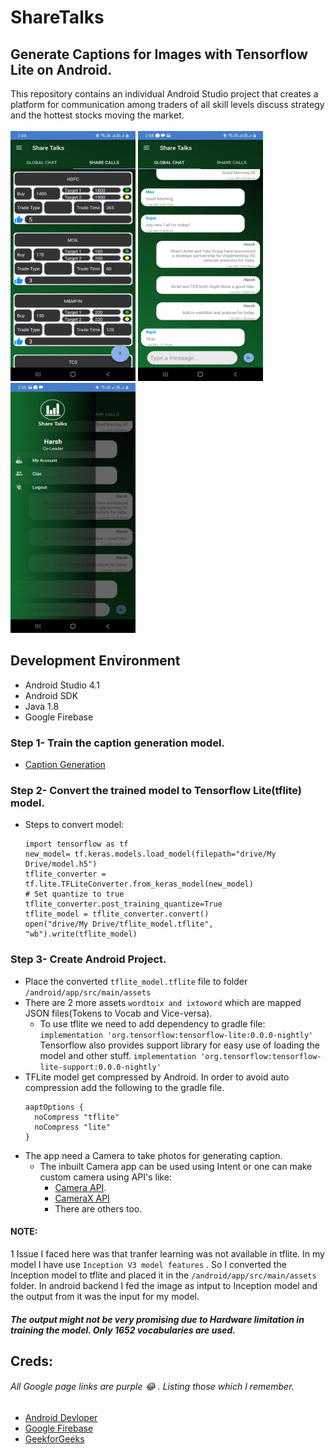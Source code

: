 # ShareTalks
## Generate Captions for Images with Tensorflow Lite on Android.
This repository contains an individual Android Studio project that creates a platform for communication among traders of all skill levels discuss strategy and the hottest stocks moving the market. 
</br>
</br>
<img src="Post.jpg" width="200" height="400" />
<img src="Chat.jpg" width="200" height="400" />
<img src="Profile.jpg" width="200" height="400" />
## Development Environment
- Android Studio 4.1
- Android SDK
- Java 1.8
- Google Firebase
### Step 1- Train the caption generation model.
  - [Caption Generation](https://github.com/harshbisht95/image-captioning.git)
### Step 2- Convert the trained model to Tensorflow Lite(tflite) model.
  - Steps to convert model:
    ```
    import tensorflow as tf
    new_model= tf.keras.models.load_model(filepath="drive/My Drive/model.h5")
    tflite_converter = tf.lite.TFLiteConverter.from_keras_model(new_model)
    # Set quantize to true 
    tflite_converter.post_training_quantize=True
    tflite_model = tflite_converter.convert()
    open("drive/My Drive/tflite_model.tflite", "wb").write(tflite_model)
    ```
### Step 3- Create Android Project.
  - Place the converted ```tflite_model.tflite``` file to folder ``` /android/app/src/main/assets ```
  - There are 2 more assets ``` wordtoix and ixtoword ``` which are mapped JSON files(Tokens to Vocab and Vice-versa).
    - To use tflite we need to add dependency to gradle file: 
    ``` implementation 'org.tensorflow:tensorflow-lite:0.0.0-nightly' ```
    Tensorflow also provides support library for easy use of loading the model and other stuff.
    ``` implementation 'org.tensorflow:tensorflow-lite-support:0.0.0-nightly' ```
  - TFLite model get compressed by Android. In order to avoid auto compression add the following to the gradle file.
    ```
    aaptOptions {
      noCompress "tflite"
      noCompress "lite"
    }
    ```
  - The app need a Camera to take photos for generating caption.
    - The inbuilt Camera app can be used using Intent or one can make custom camera using API's like:
      - [Camera API](https://developer.android.com/guide/topics/media/camera).
      - [CameraX API](https://developer.android.com/training/camerax)
      - There are others too.
#### NOTE: 
1 Issue I faced here was that tranfer learning was not available in tflite. In my model I have use ``` Inception V3 model features ``` .
So I converted the Inception model to tflite and placed it in the ``` /android/app/src/main/assets ``` folder. In android backend I fed the image as intput to
Inception model and the output from it was the input for my model. 
##### The output might not be very promising due to Hardware limitation in training the model. Only 1652 vocabularies are used.
## Creds: </br> 
###### All Google page links are purple :joy: . Listing those which I remember.
  - [Android Devloper](https://developer.android.com/)
  - [Google Firebase](https://firebase.google.com/)
  - [GeekforGeeks](https://www.geeksforgeeks.org/how-to-use-firebase-firestore-as-a-realtime-database-in-android/)
